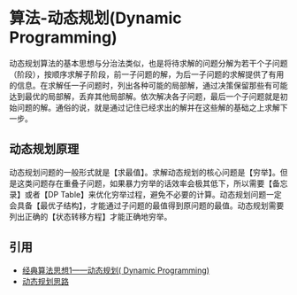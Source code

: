 # 算法-动态规划(Dynamic Programming)

动态规划算法的基本思想与分治法类似，也是将待求解的问题分解为若干个子问题（阶段），按顺序求解子阶段，前一子问题的解，为后一子问题的求解提供了有用的信息。在求解任一子问题时，列出各种可能的局部解，通过决策保留那些有可能达到最优的局部解，丢弃其他局部解。依次解决各子问题，最后一个子问题就是初始问题的解。通俗的说，就是通过记住已经求出的解并在这些解的基础之上求解下一步。

## 动态规划原理

动态规划问题的一般形式就是【求最值】。求解动态规划的核心问题是【穷举】。但是这类问题存在重叠子问题，如果暴力穷举的话效率会极其低下，所以需要【备忘录】或者【DP Table】来优化穷举过程，避免不必要的计算。动态规划问题一定会具备【最优子结构】，才能通过子问题的最值得到原问题的最值。动态规划需要列出正确的【状态转移方程】才能正确地穷举。



## 引用

- [经典算法思想1——动态规划( Dynamic Programming)](https://zhuanlan.zhihu.com/p/72734380)
- [动态规划思路](https://labuladong.gitbook.io/algo/di-ling-zhang-bi-du-xi-lie/dong-tai-gui-hua-xiang-jie-jin-jie)

